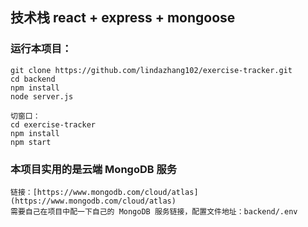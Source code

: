 ## 技术栈 react + express + mongoose


### 运行本项目：
    git clone https://github.com/lindazhang102/exercise-tracker.git
    cd backend
    npm install
    node server.js

    切窗口：
    cd exercise-tracker
    npm install
    npm start
### 本项目实用的是云端 MongoDB 服务
    链接：[https://www.mongodb.com/cloud/atlas](https://www.mongodb.com/cloud/atlas)
    需要自己在项目中配一下自己的 MongoDB 服务链接，配置文件地址：backend/.env




